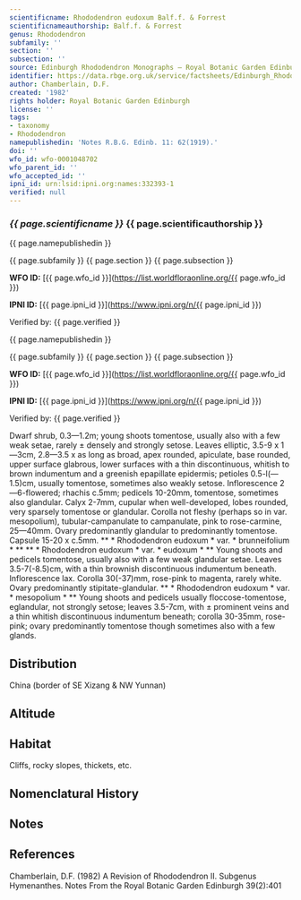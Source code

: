 ```yaml
---
scientificname: Rhododendron eudoxum Balf.f. & Forrest
scientificnameauthorship: Balf.f. & Forrest
genus: Rhododendron
subfamily: ''
section: ''
subsection: ''
source: Edinburgh Rhododendron Monographs – Royal Botanic Garden Edinburgh
identifier: https://data.rbge.org.uk/service/factsheets/Edinburgh_Rhododendron_Monographs.xhtml
author: Chamberlain, D.F.
created: '1982'
rights holder: Royal Botanic Garden Edinburgh
license: ''
tags:
- taxonomy
- Rhododendron
namepublishedin: 'Notes R.B.G. Edinb. 11: 62(1919).'
doi: ''
wfo_id: wfo-0001048702
wfo_parent_id: ''
wfo_accepted_id: ''
ipni_id: urn:lsid:ipni.org:names:332393-1
verified: null
---
```

### _{{ page.scientificname }}_ {{ page.scientificauthorship }}
 {{ page.namepublishedin }}

{{ page.subfamily }} {{ page.section }} {{ page.subsection }}

**WFO ID:** [{{ page.wfo_id }}](https://list.worldfloraonline.org/{{ page.wfo_id }})

**IPNI ID:** [{{ page.ipni_id }}](https://www.ipni.org/n/{{ page.ipni_id }})

Verified by: {{ page.verified }}

 {{ page.namepublishedin }}

{{ page.subfamily }} {{ page.section }} {{ page.subsection }}

**WFO ID:** [{{ page.wfo_id }}](https://list.worldfloraonline.org/{{ page.wfo_id }})

**IPNI ID:** [{{ page.ipni_id }}](https://www.ipni.org/n/{{ page.ipni_id }})

Verified by: {{ page.verified }}



Dwarf shrub, 0.3—1.2m; young shoots tomentose, usually also with a few weak setae, rarely ± densely and strongly setose. Leaves elliptic, 3.5-9 x 1—3cm, 2.8—3.5 x as long as broad, apex rounded, apiculate, base rounded, upper surface glabrous, lower surfaces with a thin discontinuous, whitish to brown indumentum and a greenish epapillate epidermis; petioles 0.5-l(—1.5)cm, usually tomentose, sometimes also weakly setose. Inflorescence 2—6-flowered; rhachis c.5mm; pedicels 10-20mm, tomentose, sometimes also glandular. Calyx 2-7mm, cupular when well-developed, lobes rounded, very sparsely tomentose or glandular. Corolla not fleshy (perhaps so in var. mesopolium), tubular-campanulate to campanulate, pink to rose-carmine, 25—40mm. Ovary predominantly glandular to predominantly tomentose. Capsule 15-20 x c.5mm. ** * Rhododendron eudoxum * var. * brunneifolium * ** ** * Rhododendron eudoxum * var. * eudoxum * ** Young shoots and pedicels tomentose, usually also with a few weak glandular setae. Leaves 3.5-7(-8.5)cm, with a thin brownish discontinuous indumentum beneath. Inflorescence lax. Corolla 30(-37)mm, rose-pink to magenta, rarely white. Ovary predominantly stipitate-glandular. ** * Rhododendron eudoxum * var. * mesopolium * ** Young shoots and pedicels usually floccose-tomentose, eglandular, not strongly setose; leaves 3.5-7cm, with ± prominent veins and a thin whitish discontinuous indumentum beneath; corolla 30-35mm, rose-pink; ovary predominantly tomentose though sometimes also with a few glands.

## Distribution
China (border of SE Xizang & NW Yunnan)

## Altitude


## Habitat
Cliffs, rocky slopes, thickets, etc.

## Nomenclatural History

                       
## Notes


## References

Chamberlain, D.F. (1982) A Revision of Rhododendron II. Subgenus Hymenanthes. Notes From the Royal Botanic Garden Edinburgh 39(2):401

